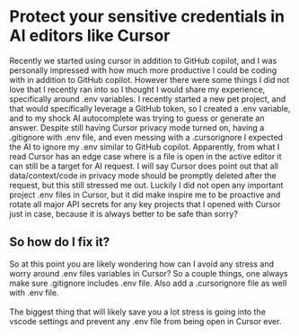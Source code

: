 # Protect your sensitive credentials in AI editors like Cursor

Recently we started using cursor in addition to GitHub copilot, and I was personally impressed with how much more productive I could be coding with in addition to GitHub copilot. However there were some things I did not love that I recently ran into so I thought I would share my experience, specifically around .env variables. I recently started a new pet project, and that would specifically leverage a GitHub token, so I created a .env variable, and to my shock AI autocomplete was trying to guess or generate an answer. Despite still having Cursor privacy mode turned on, having a .gitignore with .env file, and even messing with a .cursorignore I expected the AI to ignore my .env similar to GitHub copilot. Apparently, from what I read Cursor has an edge case where is a file is open in the active editor it can still be a target for AI request. I will say Cursor does point out that all data/context/code in privacy mode should be promptly deleted after the request, but this still stressed me out. Luckily I did not open any important project .env files in Cursor, but it did make inspire me to be proactive and rotate all major API secrets for any key projects that I opened with Cursor just in case, because it is always better to be safe than sorry?

## So how do I fix it?

So at this point you are likely wondering how can I avoid any stress and worry around .env files variables in Cursor? So a couple things, one always make sure .gitignore includes .env file. Also add a .cursorignore file as well with .env file.\
\
The biggest thing that will likely save you a lot stress is going into the vscode settings and prevent any .env file from being open in Cursor ever.
